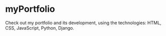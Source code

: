# myPortfolio
Check out my portfolio and its development, using the technologies: HTML, CSS, JavaScript, Python, Django.
